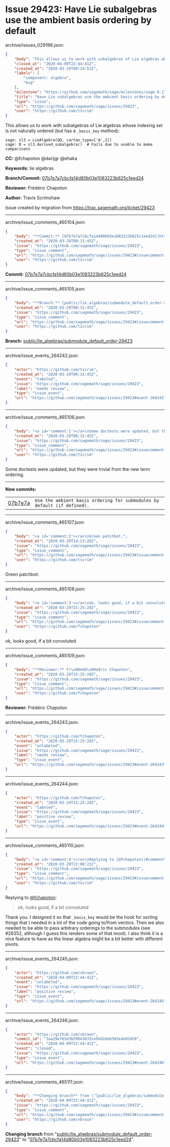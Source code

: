 # Issue 29423: Have Lie subalgebras use the ambient basis ordering by default

archive/issues_029186.json:
```json
{
    "body": "This allows us to work with subalgebras of Lie algebras whose indexing set is not naturally ordered (but has a `_basis_key` method):\n\n```\nsage: sl3 = LieAlgebra(QQ, cartan_type=['A',2])\nsage: D = sl3.derived_subalgebra()  # Fails due to unable to make comparisons\n```\n\n**CC:**  @fchapoton @darijgr @ehaka\n\n**Keywords:** lie algebras\n\n**Branch/Commit:** [07b7e7a7cbcfa14d80b03e1083223b625c1eed24](https://github.com/sagemath/sagetrac-mirror/commit/07b7e7a7cbcfa14d80b03e1083223b625c1eed24)\n\n**Reviewer:** Fr\u00e9d\u00e9ric Chapoton\n\n**Author:** Travis Scrimshaw\n\nIssue created by migration from https://trac.sagemath.org/ticket/29423\n\n",
    "closed_at": "2020-04-09T22:44:41Z",
    "created_at": "2020-03-29T00:24:51Z",
    "labels": [
        "component: algebra",
        "bug"
    ],
    "milestone": "https://github.com/sagemath/sage/milestones/sage-9.1",
    "title": "Have Lie subalgebras use the ambient basis ordering by default",
    "type": "issue",
    "url": "https://github.com/sagemath/sage/issues/29423",
    "user": "https://github.com/tscrim"
}
```
This allows us to work with subalgebras of Lie algebras whose indexing set is not naturally ordered (but has a `_basis_key` method):

```
sage: sl3 = LieAlgebra(QQ, cartan_type=['A',2])
sage: D = sl3.derived_subalgebra()  # Fails due to unable to make comparisons
```

**CC:**  @fchapoton @darijgr @ehaka

**Keywords:** lie algebras

**Branch/Commit:** [07b7e7a7cbcfa14d80b03e1083223b625c1eed24](https://github.com/sagemath/sagetrac-mirror/commit/07b7e7a7cbcfa14d80b03e1083223b625c1eed24)

**Reviewer:** Frédéric Chapoton

**Author:** Travis Scrimshaw

Issue created by migration from https://trac.sagemath.org/ticket/29423





---

archive/issue_comments_465104.json:
```json
{
    "body": "**Commit:** [07b7e7a7cbcfa14d80b03e1083223b625c1eed24](https://github.com/sagemath/sagetrac-mirror/commit/07b7e7a7cbcfa14d80b03e1083223b625c1eed24)",
    "created_at": "2020-03-29T00:31:45Z",
    "issue": "https://github.com/sagemath/sage/issues/29423",
    "type": "issue_comment",
    "url": "https://github.com/sagemath/sage/issues/29423#issuecomment-465104",
    "user": "https://github.com/tscrim"
}
```

**Commit:** [07b7e7a7cbcfa14d80b03e1083223b625c1eed24](https://github.com/sagemath/sagetrac-mirror/commit/07b7e7a7cbcfa14d80b03e1083223b625c1eed24)



---

archive/issue_comments_465105.json:
```json
{
    "body": "**Branch:** [public/lie_algebras/submodule_default_order-29423](https://github.com/sagemath/sagetrac-mirror/tree/public/lie_algebras/submodule_default_order-29423)",
    "created_at": "2020-03-29T00:31:45Z",
    "issue": "https://github.com/sagemath/sage/issues/29423",
    "type": "issue_comment",
    "url": "https://github.com/sagemath/sage/issues/29423#issuecomment-465105",
    "user": "https://github.com/tscrim"
}
```

**Branch:** [public/lie_algebras/submodule_default_order-29423](https://github.com/sagemath/sagetrac-mirror/tree/public/lie_algebras/submodule_default_order-29423)



---

archive/issue_events_264242.json:
```json
{
    "actor": "https://github.com/tscrim",
    "created_at": "2020-03-29T00:31:45Z",
    "event": "labeled",
    "issue": "https://github.com/sagemath/sage/issues/29423",
    "label": "needs review",
    "type": "issue_event",
    "url": "https://github.com/sagemath/sage/issues/29423#event-264242"
}
```



---

archive/issue_comments_465106.json:
```json
{
    "body": "<a id='comment:1'></a>\nSome doctests were updated, but they were trivial from the new term ordering.\n\n---\n**New commits:**\n<table><tr><td><a href=\"https://github.com/sagemath/sagetrac-mirror/commit/07b7e7a7cbcfa14d80b03e1083223b625c1eed24\">07b7e7a</a></td><td><code>Use the ambient basis ordering for submodules by default (if defined).</code></td></tr></table>\n",
    "created_at": "2020-03-29T00:31:45Z",
    "issue": "https://github.com/sagemath/sage/issues/29423",
    "type": "issue_comment",
    "url": "https://github.com/sagemath/sage/issues/29423#issuecomment-465106",
    "user": "https://github.com/tscrim"
}
```

<a id='comment:1'></a>
Some doctests were updated, but they were trivial from the new term ordering.

---
**New commits:**
<table><tr><td><a href="https://github.com/sagemath/sagetrac-mirror/commit/07b7e7a7cbcfa14d80b03e1083223b625c1eed24">07b7e7a</a></td><td><code>Use the ambient basis ordering for submodules by default (if defined).</code></td></tr></table>




---

archive/issue_comments_465107.json:
```json
{
    "body": "<a id='comment:2'></a>\nGreen patchbot.",
    "created_at": "2020-03-29T14:23:26Z",
    "issue": "https://github.com/sagemath/sage/issues/29423",
    "type": "issue_comment",
    "url": "https://github.com/sagemath/sage/issues/29423#issuecomment-465107",
    "user": "https://github.com/tscrim"
}
```

<a id='comment:2'></a>
Green patchbot.



---

archive/issue_comments_465108.json:
```json
{
    "body": "<a id='comment:3'></a>\nok, looks good, if a bit convoluted",
    "created_at": "2020-03-29T15:25:28Z",
    "issue": "https://github.com/sagemath/sage/issues/29423",
    "type": "issue_comment",
    "url": "https://github.com/sagemath/sage/issues/29423#issuecomment-465108",
    "user": "https://github.com/fchapoton"
}
```

<a id='comment:3'></a>
ok, looks good, if a bit convoluted



---

archive/issue_comments_465109.json:
```json
{
    "body": "**Reviewer:** Fr\u00e9d\u00e9ric Chapoton",
    "created_at": "2020-03-29T15:25:28Z",
    "issue": "https://github.com/sagemath/sage/issues/29423",
    "type": "issue_comment",
    "url": "https://github.com/sagemath/sage/issues/29423#issuecomment-465109",
    "user": "https://github.com/fchapoton"
}
```

**Reviewer:** Frédéric Chapoton



---

archive/issue_events_264243.json:
```json
{
    "actor": "https://github.com/fchapoton",
    "created_at": "2020-03-29T15:25:28Z",
    "event": "unlabeled",
    "issue": "https://github.com/sagemath/sage/issues/29423",
    "label": "needs review",
    "type": "issue_event",
    "url": "https://github.com/sagemath/sage/issues/29423#event-264243"
}
```



---

archive/issue_events_264244.json:
```json
{
    "actor": "https://github.com/fchapoton",
    "created_at": "2020-03-29T15:25:28Z",
    "event": "labeled",
    "issue": "https://github.com/sagemath/sage/issues/29423",
    "label": "positive review",
    "type": "issue_event",
    "url": "https://github.com/sagemath/sage/issues/29423#event-264244"
}
```



---

archive/issue_comments_465110.json:
```json
{
    "body": "<a id='comment:4'></a>\nReplying to [@fchapoton](#comment%3A3):\n> ok, looks good, if a bit convoluted\n\nThank you. I designed it so that `_basis_key` would be the hook for sorting things that I needed in a lot of the code going to/from vectors. Then we also needed to be able to pass arbitrary orderings to the submodules (see #26352, although I guess this renders some of that moot). I also think it is a nice feature to have as the linear algebra might be a bit better with different pivots.",
    "created_at": "2020-03-29T22:08:22Z",
    "issue": "https://github.com/sagemath/sage/issues/29423",
    "type": "issue_comment",
    "url": "https://github.com/sagemath/sage/issues/29423#issuecomment-465110",
    "user": "https://github.com/tscrim"
}
```

<a id='comment:4'></a>
Replying to [@fchapoton](#comment%3A3):
> ok, looks good, if a bit convoluted

Thank you. I designed it so that `_basis_key` would be the hook for sorting things that I needed in a lot of the code going to/from vectors. Then we also needed to be able to pass arbitrary orderings to the submodules (see #26352, although I guess this renders some of that moot). I also think it is a nice feature to have as the linear algebra might be a bit better with different pivots.



---

archive/issue_events_264245.json:
```json
{
    "actor": "https://github.com/vbraun",
    "created_at": "2020-04-09T22:44:41Z",
    "event": "unlabeled",
    "issue": "https://github.com/sagemath/sage/issues/29423",
    "label": "positive review",
    "type": "issue_event",
    "url": "https://github.com/sagemath/sage/issues/29423#event-264245"
}
```



---

archive/issue_events_264246.json:
```json
{
    "actor": "https://github.com/vbraun",
    "commit_id": "3aa29e765d3b59043033ce9dd2deb503e4e02450",
    "created_at": "2020-04-09T22:44:41Z",
    "event": "closed",
    "issue": "https://github.com/sagemath/sage/issues/29423",
    "type": "issue_event",
    "url": "https://github.com/sagemath/sage/issues/29423#event-264246"
}
```



---

archive/issue_comments_465111.json:
```json
{
    "body": "**Changing branch** from \"[public/lie_algebras/submodule_default_order-29423](https://github.com/sagemath/sagetrac-mirror/tree/public/lie_algebras/submodule_default_order-29423)\" to \"[07b7e7a7cbcfa14d80b03e1083223b625c1eed24](https://github.com/sagemath/sagetrac-mirror/commit/07b7e7a7cbcfa14d80b03e1083223b625c1eed24)\".",
    "created_at": "2020-04-09T22:44:41Z",
    "issue": "https://github.com/sagemath/sage/issues/29423",
    "type": "issue_comment",
    "url": "https://github.com/sagemath/sage/issues/29423#issuecomment-465111",
    "user": "https://github.com/vbraun"
}
```

**Changing branch** from "[public/lie_algebras/submodule_default_order-29423](https://github.com/sagemath/sagetrac-mirror/tree/public/lie_algebras/submodule_default_order-29423)" to "[07b7e7a7cbcfa14d80b03e1083223b625c1eed24](https://github.com/sagemath/sagetrac-mirror/commit/07b7e7a7cbcfa14d80b03e1083223b625c1eed24)".
